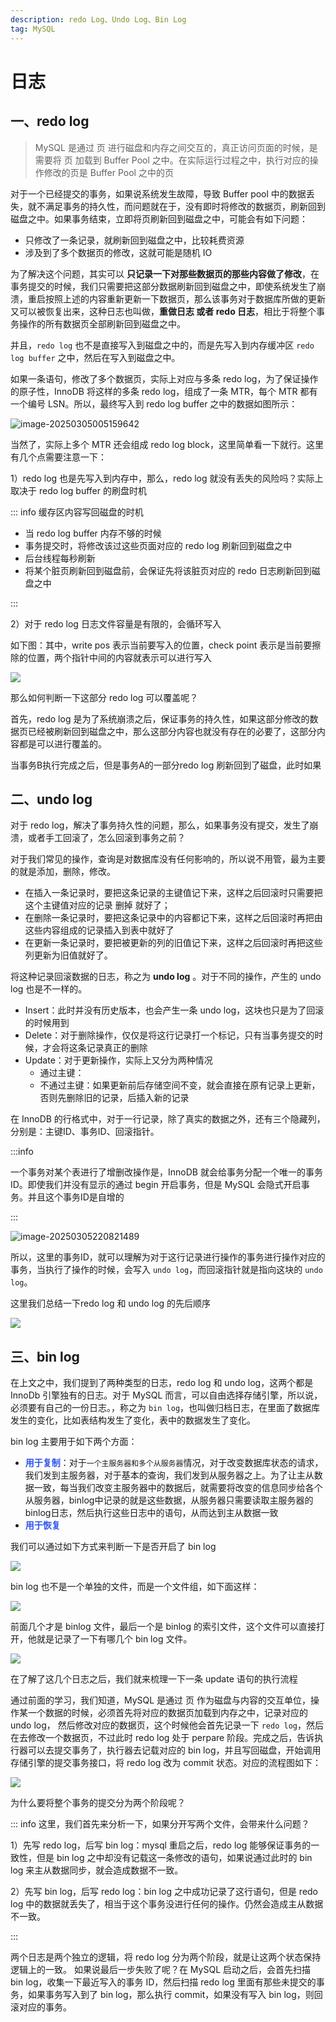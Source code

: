 ```yaml
---
description: redo Log、Undo Log、Bin Log
tag: MySQL
---
```


# 日志

## 一、redo log

> MySQL 是通过 页 进行磁盘和内存之间交互的，真正访问页面的时候，是需要将 页 加载到 Buffer Pool 之中。在实际运行过程之中，执行对应的操作修改的页是 Buffer Pool 之中的页

对于一个已经提交的事务，如果说系统发生故障，导致 Buffer pool 中的数据丢失，就不满足事务的持久性，而问题就在于，没有即时将修改的数据页，刷新回到磁盘之中。如果事务结束，立即将页刷新回到磁盘之中，可能会有如下问题：

- 只修改了一条记录，就刷新回到磁盘之中，比较耗费资源
- 涉及到了多个数据页的修改，这就可能是随机 IO

为了解决这个问题，其实可以 **只记录一下对那些数据页的那些内容做了修改**，在事务提交的时候，我们只需要把这部分数据刷新回到磁盘之中，即使系统发生了崩溃，重启按照上述的内容重新更新一下数据页，那么该事务对于数据库所做的更新又可以被恢复出来，这种日志也叫做，**重做日志 或者 redo 日志**，相比于将整个事务操作的所有数据页全部刷新回到磁盘之中。

并且，`redo log` 也不是直接写入到磁盘之中的，而是先写入到内存缓冲区 `redo log buffer` 之中，然后在写入到磁盘之中。

如果一条语句，修改了多个数据页，实际上对应与多条 redo log，为了保证操作的原子性，InnoDB 将这样的多条 redo log，组成了一条 MTR，每个 MTR 都有一个编号 LSN。所以，最终写入到 redo log buffer 之中的数据如图所示：

![image-20250305005159642](asserts/image-20250305005159642.png)

当然了，实际上多个 MTR 还会组成 redo log block，这里简单看一下就行。这里有几个点需要注意一下：

1）redo log 也是先写入到内存中，那么，redo log 就没有丢失的风险吗？实际上取决于 redo log buffer 的刷盘时机

::: info
缓存区内容写回磁盘的时机

+ 当 redo log buffer 内存不够的时候
+ 事务提交时，将修改该过这些页面对应的 redo log 刷新回到磁盘之中
+ 后台线程每秒刷新
+ 将某个脏页刷新回到磁盘前，会保证先将该脏页对应的 redo 日志刷新回到磁盘之中

:::

2）对于 redo log 日志文件容量是有限的，会循环写入

如下图：其中，write pos 表示当前要写入的位置，check point 表示是当前要擦除的位置，两个指针中间的内容就表示可以进行写入

![](asserts/redo.png)

那么如何判断一下这部分 redo log 可以覆盖呢？

首先，redo log 是为了系统崩溃之后，保证事务的持久性，如果这部分修改的数据页已经被刷新回到磁盘之中，那么这部分内容也就没有存在的必要了，这部分内容都是可以进行覆盖的。

当事务B执行完成之后，但是事务A的一部分redo log 刷新回到了磁盘，此时如果

## 二、undo log

对于 redo log，解决了事务持久性的问题，那么，如果事务没有提交，发生了崩溃，或者手工回滚了，怎么回滚到事务之前？

对于我们常见的操作，查询是对数据库没有任何影响的，所以说不用管，最为主要的就是添加，删除，修改。

+ 在插入一条记录时，要把这条记录的主键值记下来，这样之后回滚时只需要把这个主键值对应的记录 删掉 就好了；
+ 在删除一条记录时，要把这条记录中的内容都记下来，这样之后回滚时再把由这些内容组成的记录插入到表中就好了
+ 在更新一条记录时，要把被更新的列的旧值记下来，这样之后回滚时再把这些列更新为旧值就好了。

将这种记录回滚数据的日志，称之为 **undo log** 。对于不同的操作，产生的 undo log 也是不一样的。

- Insert：此时并没有历史版本，也会产生一条 undo log，这块也只是为了回滚的时候用到
- Delete：对于删除操作，仅仅是将这行记录打一个标记，只有当事务提交的时候，才会将这条记录真正的删除
- Update：对于更新操作，实际上又分为两种情况
  - 通过主键：
  - 不通过主键：如果更新前后存储空间不变，就会直接在原有记录上更新，否则先删除旧的记录，后插入新的记录

在 InnoDB 的行格式中，对于一行记录，除了真实的数据之外，还有三个隐藏列，分别是：主键ID、事务ID、回滚指针。

:::info

一个事务对某个表进行了增删改操作是，InnoDB 就会给事务分配一个唯一的事务ID。即使我们并没有显示的通过 begin 开启事务，但是 MySQL  会隐式开启事务。并且这个事务ID是自增的

:::

![image-20250305220821489](asserts/image-20250305220821489.png)

所以，这里的事务ID，就可以理解为对于这行记录进行操作的事务进行操作对应的事务，当执行了操作的时候，会写入 `undo log`，而回滚指针就是指向这块的    `undo log`。

这里我们总结一下redo log 和 undo log 的先后顺序

![](asserts/undolog.png)

## 三、bin log

在上文之中，我们提到了两种类型的日志，redo log 和 undo log，这两个都是 InnoDb 引擎独有的日志。对于 MySQL 而言，可以自由选择存储引擎，所以说，必须要有自己的一份日志。，称之为 `bin log`，也叫做归档日志，在里面了数据库发生的变化，比如表结构发生了变化，表中的数据发生了变化。

bin log 主要用于如下两个方面：

+ **<font style="color:#2F54EB;">用于复制</font>**：对于`一个主服务器和多个从服务器`情况，对于改变数据库状态的请求，我们发到主服务器，对于基本的查询，我们发到从服务器之上。为了让主从数据一致，每当我们改变主服务器中的数据后，就需要将改变的信息同步给各个从服务器，binlog中记录的就是这些数据，从服务器只需要读取主服务器的binlog日志，然后执行这些日志中的语句，从而达到主从数据一致
+ **<font style="color:#2F54EB;">用于恢复</font>**

我们可以通过如下方式来判断一下是否开启了 bin log

![](asserts/1727940550788-98f396d3-9e82-4a46-86ee-202225c4f90d.png)

bin log 也不是一个单独的文件，而是一个文件组，如下面这样：

![](asserts/1727940796757-b4e4f5c1-79c0-40b6-b8b9-c499cf5c1269.png)

前面几个才是 binlog 文件，最后一个是 binlog 的索引文件，这个文件可以直接打开，他就是记录了一下有哪几个 bin log 文件。

![](asserts/1727941009525-a9c4c759-a240-4f43-909b-a07184243a18.png)

在了解了这几个日志之后，我们就来梳理一下一条 update 语句的执行流程

通过前面的学习，我们知道，MySQL 是通过 页 作为磁盘与内容的交互单位，操作某一个数据的时候，必须首先将对应的数据页加载到内存之中，记录对应的 undo log， 然后修改对应的数据页，这个时候他会首先记录一下 `redo log`，然后在去修改一个数据页，不过此时 redo log 处于 perpare 阶段。完成之后，告诉执行器可以去提交事务了，执行器去记载对应的 bin log，并且写回磁盘，开始调用存储引擎的提交事务接口，将 redo log 改为 commit 状态。对应的流程图如下：

![](asserts/undoredobin.png)

为什么要将整个事务的提交分为两个阶段呢？

::: info
这里，我们首先来分析一下，如果分开写两个文件，会带来什么问题？

1）先写 redo log，后写 bin log：mysql 重启之后，redo log 能够保证事务的一致性，但是 bin log 之中却没有记载这一条修改的语句，如果说通过此时的 bin log 来主从数据同步，就会造成数据不一致。

2）先写 bin log，后写 redo log：bin log 之中成功记录了这行语句，但是 redo log 中的数据就丢失了，相当于这个事务没进行任何的操作。仍然会造成主从数据不一致。

:::

两个日志是两个独立的逻辑，将 redo log 分为两个阶段，就是让这两个状态保持逻辑上的一致。 如果说最后一步失败了呢？在 MySQL 启动之后，会首先扫描 bin log，收集一下最近写入的事务 ID，然后扫描 redo log 里面有那些未提交的事务，如果事务写入到了 bin log，那么执行 commit，如果没有写入 bin log，则回滚对应的事务。
